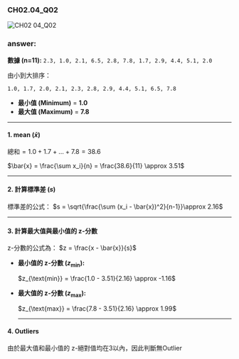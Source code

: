 ### CH02.04_Q02
![CH02 04_Q02](https://github.com/user-attachments/assets/560f393f-477d-49be-b3d1-5f0fb9c139a9)

### answer:

**數據 (n=11):**
`2.3, 1.0, 2.1, 6.5, 2.8, 7.8, 1.7, 2.9, 4.4, 5.1, 2.0`

由小到大排序：

`1.0, 1.7, 2.0, 2.1, 2.3, 2.8, 2.9, 4.4, 5.1, 6.5, 7.8`

* **最小值 (Minimum)** = **1.0**
* **最大值 (Maximum)** = **7.8**

---

#### 1. mean ($\bar{x}$)

$\text{總和} = 1.0 + 1.7 + \dots + 7.8 = 38.6$

$\bar{x} = \frac{\sum x_i}{n} = \frac{38.6}{11} \approx 3.51$

---

#### 2. 計算標準差 ($s$)

標準差的公式： $s = \sqrt{\frac{\sum (x_i - \bar{x})^2}{n-1}}\approx 2.16$

---

#### 3. 計算最大值與最小值的 z-分數

z-分數的公式為： $z = \frac{x - \bar{x}}{s}$

* **最小值的 z-分數 ($z_{\text{min}}$):**
   
    $z_{\text{min}} = \frac{1.0 - 3.51}{2.16} \approx -1.16$

* **最大值的 z-分數 ($z_{\text{max}}$):**
  
    $z_{\text{max}} = \frac{7.8 - 3.51}{2.16} \approx 1.99$

  ---

#### 4. Outliers

由於最大值和最小值的 z-絕對值均在3以內，因此判斷無Outlier
